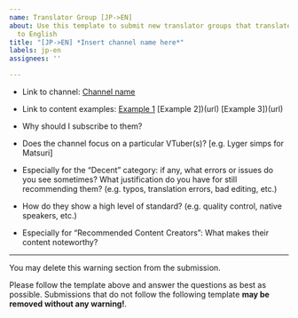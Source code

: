 ```yaml
---
name: Translator Group [JP->EN]
about: Use this template to submit new translator groups that translate from Japanese
  to English
title: "[JP->EN] *Insert channel name here*"
labels: jp-en
assignees: ''

---
```

- Link to channel:
  [Channel name](url)
  
- Link to content examples:
  [Example 1](url)
  [Example 2])(url)
  [Example 3])(url)

- Why should I subscribe to them?

- Does the channel focus on a particular VTuber(s)? [e.g. Lyger simps for Matsuri]

- Especially for the “Decent” category: if any, what errors or issues do you see sometimes? What justification do you have for still recommending them?
  (e.g. typos, translation errors, bad editing, etc.)

- How do they show a high level of standard?
  (e.g. quality control, native speakers, etc.)

- Especially for “Recommended Content Creators”: What makes their content noteworthy?

----
You may delete this warning section from the submission.

Please follow the template above and answer the questions as best as possible. Submissions that do not follow the following template **may be removed without any warning!**.
